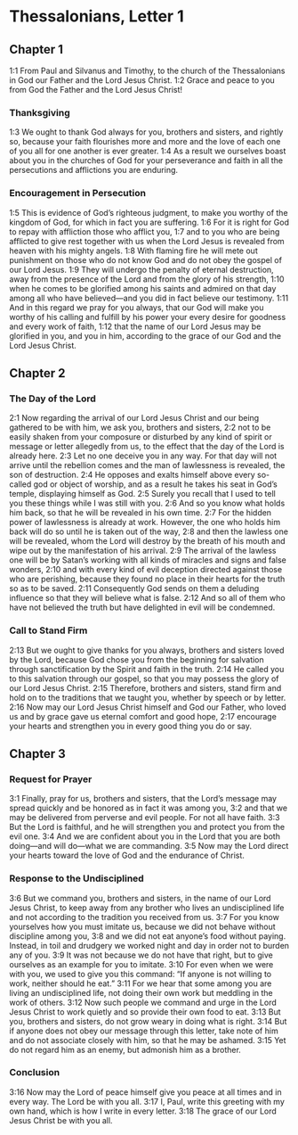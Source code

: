 # Thessalonians, Letter 1

## Chapter 1

<a>1:1</a> From Paul and Silvanus and Timothy, to the church of the Thessalonians in God our Father and the Lord Jesus Christ. <a>1:2</a> Grace and peace to you from God the Father and the Lord Jesus Christ!

### Thanksgiving

<a>1:3</a> We ought to thank God always for you, brothers and sisters, and rightly so, because your faith flourishes more and more and the love of each one of you all for one another is ever greater. <a>1:4</a> As a result we ourselves boast about you in the churches of God for your perseverance and faith in all the persecutions and afflictions you are enduring.

### Encouragement in Persecution

<a>1:5</a> This is evidence of God’s righteous judgment, to make you worthy of the kingdom of God, for which in fact you are suffering. <a>1:6</a> For it is right for God to repay with affliction those who afflict you, <a>1:7</a> and to you who are being afflicted to give rest together with us when the Lord Jesus is revealed from heaven with his mighty angels. <a>1:8</a> With flaming fire he will mete out punishment on those who do not know God and do not obey the gospel of our Lord Jesus. <a>1:9</a> They will undergo the penalty of eternal destruction, away from the presence of the Lord and from the glory of his strength, <a>1:10</a> when he comes to be glorified among his saints and admired on that day among all who have believed—and you did in fact believe our testimony. <a>1:11</a> And in this regard we pray for you always, that our God will make you worthy of his calling and fulfill by his power your every desire for goodness and every work of faith, <a>1:12</a> that the name of our Lord Jesus may be glorified in you, and you in him, according to the grace of our God and the Lord Jesus Christ.

## Chapter 2

### The Day of the Lord

<a>2:1</a> Now regarding the arrival of our Lord Jesus Christ and our being gathered to be with him, we ask you, brothers and sisters, <a>2:2</a> not to be easily shaken from your composure or disturbed by any kind of spirit or message or letter allegedly from us, to the effect that the day of the Lord is already here. <a>2:3</a> Let no one deceive you in any way. For that day will not arrive until the rebellion comes and the man of lawlessness is revealed, the son of destruction. <a>2:4</a> He opposes and exalts himself above every so-called god or object of worship, and as a result he takes his seat in God’s temple, displaying himself as God. <a>2:5</a> Surely you recall that I used to tell you these things while I was still with you. <a>2:6</a> And so you know what holds him back, so that he will be revealed in his own time. <a>2:7</a> For the hidden power of lawlessness is already at work. However, the one who holds him back will do so until he is taken out of the way, <a>2:8</a> and then the lawless one will be revealed, whom the Lord will destroy by the breath of his mouth and wipe out by the manifestation of his arrival. <a>2:9</a> The arrival of the lawless one will be by Satan’s working with all kinds of miracles and signs and false wonders, <a>2:10</a> and with every kind of evil deception directed against those who are perishing, because they found no place in their hearts for the truth so as to be saved. <a>2:11</a> Consequently God sends on them a deluding influence so that they will believe what is false. <a>2:12</a> And so all of them who have not believed the truth but have delighted in evil will be condemned.

### Call to Stand Firm

<a>2:13</a> But we ought to give thanks for you always, brothers and sisters loved by the Lord, because God chose you from the beginning for salvation through sanctification by the Spirit and faith in the truth. <a>2:14</a> He called you to this salvation through our gospel, so that you may possess the glory of our Lord Jesus Christ. <a>2:15</a> Therefore, brothers and sisters, stand firm and hold on to the traditions that we taught you, whether by speech or by letter. <a>2:16</a> Now may our Lord Jesus Christ himself and God our Father, who loved us and by grace gave us eternal comfort and good hope, <a>2:17</a> encourage your hearts and strengthen you in every good thing you do or say.

## Chapter 3

### Request for Prayer

<a>3:1</a> Finally, pray for us, brothers and sisters, that the Lord’s message may spread quickly and be honored as in fact it was among you, <a>3:2</a> and that we may be delivered from perverse and evil people. For not all have faith. <a>3:3</a> But the Lord is faithful, and he will strengthen you and protect you from the evil one. <a>3:4</a> And we are confident about you in the Lord that you are both doing—and will do—what we are commanding. <a>3:5</a> Now may the Lord direct your hearts toward the love of God and the endurance of Christ.

### Response to the Undisciplined

<a>3:6</a> But we command you, brothers and sisters, in the name of our Lord Jesus Christ, to keep away from any brother who lives an undisciplined life and not according to the tradition you received from us. <a>3:7</a> For you know yourselves how you must imitate us, because we did not behave without discipline among you, <a>3:8</a> and we did not eat anyone’s food without paying. Instead, in toil and drudgery we worked night and day in order not to burden any of you. <a>3:9</a> It was not because we do not have that right, but to give ourselves as an example for you to imitate. <a>3:10</a> For even when we were with you, we used to give you this command: “If anyone is not willing to work, neither should he eat.” <a>3:11</a> For we hear that some among you are living an undisciplined life, not doing their own work but meddling in the work of others. <a>3:12</a> Now such people we command and urge in the Lord Jesus Christ to work quietly and so provide their own food to eat. <a>3:13</a> But you, brothers and sisters, do not grow weary in doing what is right. <a>3:14</a> But if anyone does not obey our message through this letter, take note of him and do not associate closely with him, so that he may be ashamed. <a>3:15</a> Yet do not regard him as an enemy, but admonish him as a brother.

### Conclusion

<a>3:16</a> Now may the Lord of peace himself give you peace at all times and in every way. The Lord be with you all. <a>3:17</a> I, Paul, write this greeting with my own hand, which is how I write in every letter. <a>3:18</a> The grace of our Lord Jesus Christ be with you all.